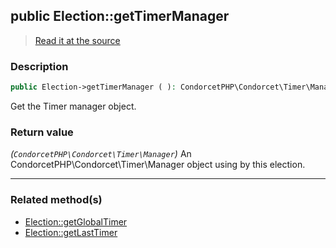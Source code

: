 ## public Election::getTimerManager

> [Read it at the source](https://github.com/julien-boudry/Condorcet/blob/master/src/Election.php#L225)

### Description    

```php
public Election->getTimerManager ( ): CondorcetPHP\Condorcet\Timer\Manager
```

Get the Timer manager object.
    

### Return value   

*(`CondorcetPHP\Condorcet\Timer\Manager`)* An CondorcetPHP\Condorcet\Timer\Manager object using by this election.


---------------------------------------

### Related method(s)      

* [Election::getGlobalTimer](/Docs/api-reference/Election%20Class/Election--getGlobalTimer.md)    
* [Election::getLastTimer](/Docs/api-reference/Election%20Class/Election--getLastTimer.md)    
